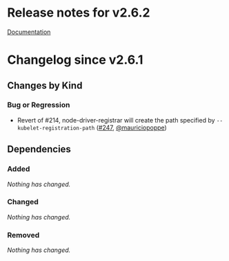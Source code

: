 # Release notes for v2.6.2

[Documentation](https://kubernetes-csi.github.io)

# Changelog since v2.6.1

## Changes by Kind

### Bug or Regression

- Revert of #214, node-driver-registrar will create the path specified by `--kubelet-registration-path` ([#247](https://github.com/kubernetes-csi/node-driver-registrar/pull/247), [@mauriciopoppe](https://github.com/mauriciopoppe))

## Dependencies

### Added
_Nothing has changed._

### Changed
_Nothing has changed._

### Removed
_Nothing has changed._

